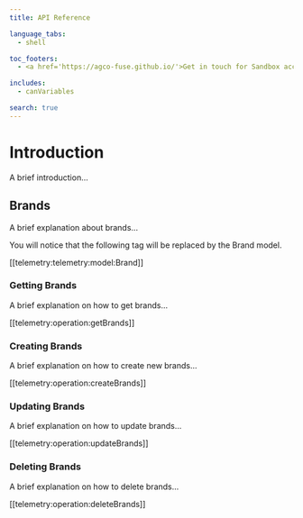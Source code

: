 ```yaml
---
title: API Reference

language_tabs:
  - shell

toc_footers:
  - <a href='https://agco-fuse.github.io/'>Get in touch for Sandbox access</a>

includes:
  - canVariables

search: true
---
```


# Introduction

A brief introduction...

## Brands

A brief explanation about brands...

You will notice that the following tag will be replaced by the Brand model.

[[telemetry:telemetry:model:Brand]]

### Getting Brands

A brief explanation on how to get brands...

[[telemetry:operation:getBrands]]

### Creating Brands

A brief explanation on how to create new brands...

[[telemetry:operation:createBrands]]

### Updating Brands

A brief explanation on how to update brands...

[[telemetry:operation:updateBrands]]

### Deleting Brands

A brief explanation on how to delete brands...

[[telemetry:operation:deleteBrands]]
